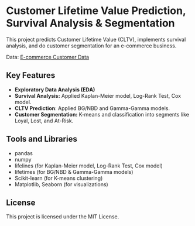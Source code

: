 # Customer Lifetime Value Prediction, Survival Analysis & Segmentation

This project predicts Customer Lifetime Value (CLTV), implements survival analysis, and do customer segmentation for an e-commerce business.

Data: [E-commerce Customer Data](https://www.kaggle.com/datasets/shriyashjagtap/e-commerce-customer-for-behavior-analysis)

## Key Features

* **Exploratory Data Analysis (EDA)**
* **Survival Analysis:** Applied Kaplan-Meier model, Log-Rank Test, Cox model.
* **CLTV Prediction**: Applied BG/NBD and Gamma-Gamma models.
* **Customer Segmentation:** K-means and classification into segments like Loyal, Lost, and At-Risk.

## Tools and Libraries
* pandas
* numpy
* lifelines (for Kaplan-Meier model, Log-Rank Test, Cox model)
* lifetimes (for BG/NBD & Gamma-Gamma models)
* Scikit-learn (for K-means clustering)
* Matplotlib, Seaborn (for visualizations)

## License
This project is licensed under the MIT License.
